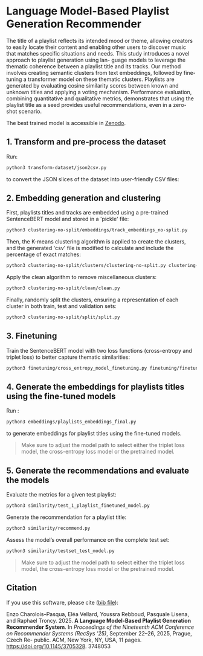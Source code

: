 # Language Model-Based Playlist Generation Recommender
The title of a playlist reflects its intended mood or theme, allowing
creators to easily locate their content and enabling other users to
discover music that matches specific situations and needs. This
study introduces a novel approach to playlist generation using lan-
guage models to leverage the thematic coherence between a playlist
title and its tracks. Our method involves creating semantic clusters
from text embeddings, followed by fine-tuning a transformer model
on these thematic clusters. Playlists are generated by evaluating
cosine similarity scores between known and unknown titles and
applying a voting mechanism. Performance evaluation, combining
quantitative and qualitative metrics, demonstrates that using the
playlist title as a seed provides useful recommendations, even in a
zero-shot scenario.

The best trained model is accessible in [Zenodo](https://zenodo.org/records/15837980).

## 1. Transform and pre-process the dataset

Run:

```bash
python3 transform-dataset/json2csv.py
```

to convert the JSON slices of the dataset into user-friendly CSV files:

## 2. Embedding generation and clustering

First, playlists titles and tracks are embedded using a pre-trained SentenceBERT model and stored in a 'pickle' file:

```bash
python3 clustering-no-split/embeddings/track_embeddings_no-split.py
```

Then, the K-means clustering algorithm is applied to create the clusters, and the generated 'csv' file is modified to calculate and include the percentage of exact matches:

```bash
python3 clustering-no-split/clusters/clustering-no-split.py clustering-no-split/clusters/percent-no-split.py
```

Apply the clean algorithm to remove miscellaneous clusters:

```bash
python3 clustering-no-split/clean/clean.py
```

Finally, randomly split the clusters, ensuring a representation of each cluster in both train, test and validation sets:

```bash
python3 clustering-no-split/split/split.py
```

## 3. Finetuning
 
Train the SentenceBERT model with two loss functions (cross-entropy and triplet loss) to better capture thematic similarities:
```bash
python3 finetuning/cross_entropy_model_finetuning.py finetuning/finetuning_triplet_loss.py
```

## 4. Generate the embeddings for playlists titles using the fine-tuned models

Run :

```bash
python3 embeddings/playlists_embeddings_final.py
```

to generate embeddings for playlist titles using the fine-tuned models.
> Make sure to adjust the model path to select either the triplet loss model, the cross-entropy loss model or the pretrained model.

## 5. Generate the recommendations and evaluate the models

Evaluate the metrics for a given test playlist:

```bash
python3 similarity/test_1_playlist_finetuned_model.py
```

Generate the recommendation for a playlist title:

```bash
python3 similarity/recommend.py
```

Assess the model’s overall performance on the complete test set:

```bash
python3 similarity/testset_test_model.py
```
> Make sure to adjust the model path to select either the triplet loss model, the cross-entropy loss model or the pretrained model.


## Citation

If you use this software, please cite ([bib file](https://raw.githubusercontent.com/elea-vellard/LM-Playlist-Recommender/refs/heads/main/charoloisvellard2025llm-recommender.bib)):

Enzo Charolois–Pasqua, Eléa Vellard, Youssra Rebboud, Pasquale Lisena,
and Raphael Troncy. 2025. **A Language Model-Based Playlist Generation
Recommender System**. In *Proceedings of the Nineteenth ACM Conference on
Recommender Systems (RecSys ’25)*, September 22–26, 2025, Prague, Czech Re-
public. ACM, New York, NY, USA, 11 pages. https://doi.org/10.1145/3705328.
3748053
